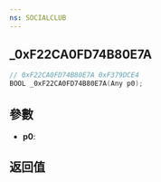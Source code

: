 ```yaml
---
ns: SOCIALCLUB
---
```

## _0xF22CA0FD74B80E7A

```c
// 0xF22CA0FD74B80E7A 0xF379DCE4
BOOL _0xF22CA0FD74B80E7A(Any p0);
```


## 參數
* **p0**: 

## 返回值
